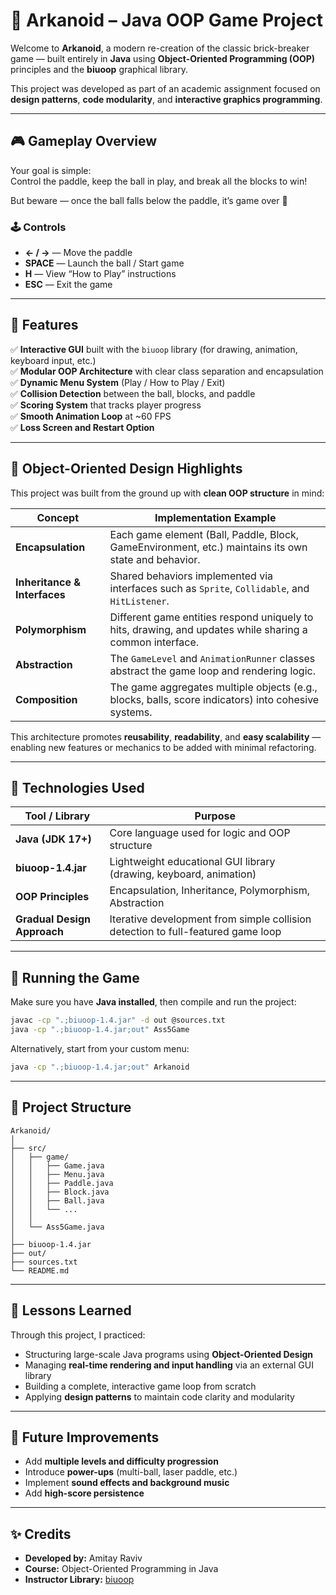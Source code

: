 # 🧱 Arkanoid – Java OOP Game Project

Welcome to **Arkanoid**, a modern re-creation of the classic brick-breaker game — built entirely in **Java** using **Object-Oriented Programming (OOP)** principles and the **biuoop** graphical library.  

This project was developed as part of an academic assignment focused on **design patterns**, **code modularity**, and **interactive graphics programming**.

---

## 🎮 Gameplay Overview

Your goal is simple:  
Control the paddle, keep the ball in play, and break all the blocks to win!  

But beware — once the ball falls below the paddle, it’s game over 😬  

### 🕹️ Controls
- **← / →** — Move the paddle  
- **SPACE** — Launch the ball / Start game  
- **H** — View “How to Play” instructions  
- **ESC** — Exit the game  

---

## 🧩 Features

✅ **Interactive GUI** built with the `biuoop` library (for drawing, animation, keyboard input, etc.)  
✅ **Modular OOP Architecture** with clear class separation and encapsulation  
✅ **Dynamic Menu System** (Play / How to Play / Exit)  
✅ **Collision Detection** between the ball, blocks, and paddle  
✅ **Scoring System** that tracks player progress  
✅ **Smooth Animation Loop** at ~60 FPS  
✅ **Loss Screen and Restart Option**  

---

## 🧱 Object-Oriented Design Highlights

This project was built from the ground up with **clean OOP structure** in mind:

| Concept | Implementation Example |
|----------|-------------------------|
| **Encapsulation** | Each game element (Ball, Paddle, Block, GameEnvironment, etc.) maintains its own state and behavior. |
| **Inheritance & Interfaces** | Shared behaviors implemented via interfaces such as `Sprite`, `Collidable`, and `HitListener`. |
| **Polymorphism** | Different game entities respond uniquely to hits, drawing, and updates while sharing a common interface. |
| **Abstraction** | The `GameLevel` and `AnimationRunner` classes abstract the game loop and rendering logic. |
| **Composition** | The game aggregates multiple objects (e.g., blocks, balls, score indicators) into cohesive systems. |

This architecture promotes **reusability**, **readability**, and **easy scalability** — enabling new features or mechanics to be added with minimal refactoring.

---

## 🧰 Technologies Used

| Tool / Library | Purpose |
|----------------|----------|
| **Java (JDK 17+)** | Core language used for logic and OOP structure |
| **biuoop-1.4.jar** | Lightweight educational GUI library (drawing, keyboard, animation) |
| **OOP Principles** | Encapsulation, Inheritance, Polymorphism, Abstraction |
| **Gradual Design Approach** | Iterative development from simple collision detection to full-featured game loop |

---

## 🚀 Running the Game

Make sure you have **Java installed**, then compile and run the project:

```bash
javac -cp ".;biuoop-1.4.jar" -d out @sources.txt
java -cp ".;biuoop-1.4.jar;out" Ass5Game
```

Alternatively, start from your custom menu:

```bash
java -cp ".;biuoop-1.4.jar;out" Arkanoid
```

---

## 📂 Project Structure

```
Arkanoid/
│
├── src/
│   ├── game/
│   │   ├── Game.java
│   │   ├── Menu.java
│   │   ├── Paddle.java
│   │   ├── Block.java
│   │   ├── Ball.java
│   │   └── ...
│   │
│   └── Ass5Game.java
│
├── biuoop-1.4.jar
├── out/
├── sources.txt
└── README.md
```

---

## 🧠 Lessons Learned

Through this project, I practiced:
- Structuring large-scale Java programs using **Object-Oriented Design**  
- Managing **real-time rendering and input handling** via an external GUI library  
- Building a complete, interactive game loop from scratch  
- Applying **design patterns** to maintain code clarity and modularity  

---

## 🏁 Future Improvements

- Add **multiple levels and difficulty progression**  
- Introduce **power-ups** (multi-ball, laser paddle, etc.)  
- Implement **sound effects and background music**  
- Add **high-score persistence**  

---

## ✨ Credits

- **Developed by:** Amitay Raviv  
- **Course:** Object-Oriented Programming in Java  
- **Instructor Library:** [biuoop](https://www.cs.bgu.ac.il/~OOPCourse/biuoop/)  

